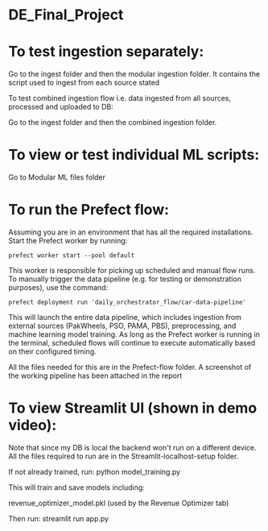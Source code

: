 # DE_Final_Project

# To test ingestion separately:

Go to the ingest folder and then the modular ingestion folder. It contains the script used to ingest from each source stated



To test combined ingestion flow i.e. data ingested from all sources, processed and uploaded to DB:
 
Go to the ingest folder and then the combined ingestion folder. 



# To view or test individual ML scripts:

Go to Modular ML files folder


# To run the Prefect flow:

Assuming you are in an environment that has all the required installations. Start the Prefect worker by running:

 	prefect worker start --pool default

This worker is responsible for picking up scheduled and manual flow runs. To manually trigger the data pipeline (e.g. for testing or demonstration purposes), use the command:

 	prefect deployment run 'daily_orchestrator_flow/car-data-pipeline' 

This will launch the entire data pipeline, which includes ingestion from external sources (PakWheels, PSO, PAMA, PBS), preprocessing, and machine learning model training. As long as the Prefect worker is running in the terminal, scheduled flows will continue to execute automatically based on their configured timing.

All the files needed for this are in the Prefect-flow folder. A screenshot of the working pipeline has been attached in the report



# To view Streamlit UI (shown in demo video):

Note that since my DB is local the backend won't run on a different device. All the files required to run are in the Streamlit-localhost-setup folder.

If not already trained, run: python model_training.py

This will train and save models including:

revenue_optimizer_model.pkl (used by the Revenue Optimizer tab)

Then run: streamlit run app.py


